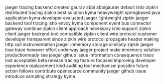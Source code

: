 jaeger tracing backend created gaurav abbi abbigaurav default istio zipkin distributed tracing zipkin best solution kyma heavyweight springbased java application kyma developer evaluated jaeger lightweight zipkin jaeger backend tool tracing istio envoy kyma component event bus connector gateway continue zipkin client approach necessary istio support zipkin client jaeger backend tool compatible zipkin client wire protocol customer developer transparent since zipkin wire protocol propagate header making http call instrumentation jaeger inmemory storage similarly zipkin jaeger lose trace however effort underway jaeger project make inmemory solution productionready see jaeger github issue information consequence trace lost acceptable beta release tracing feature focused improving developer experience replacement kind auditing tool mechanism possible future action follows contribute opensource community jaeger github issue introduce sampling strategy kyma